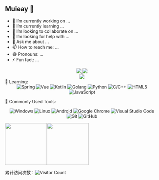 ## Muieay 👋
- 🔭 I’m currently working on ...
- 🌱 I’m currently learning ...
- 👯 I’m looking to collaborate on ...
- 🤔 I’m looking for help with ...
- 💬 Ask me about ...
- 📫 How to reach me: ...
- 😄 Pronouns: ...
- ⚡ Fun fact: ...


<!-- Dynamic Quotes -->
<div align="center">
    <a href="https://quotes-github-readme.vercel.app/api?type=horizontal&theme=default#gh-light-mode-only">
        <img src="https://quotes-github-readme.vercel.app/api?type=horizontal&theme=default">
    </a>
    <a href="https://quotes-github-readme.vercel.app/api?type=horizontal&theme=default#gh-dark-mode-only">
        <img src="https://quotes-github-readme.vercel.app/api?type=horizontal&theme=dark">
    </a>
</div>

<!-- 动态打字效果 -->
<div align="center">
  <img src="https://readme-typing-svg.herokuapp.com/?lines=Hello%2C%20World!;You%20Complete%20Me!&center=true&size=27&font=consolas">
</div>
<!-- 语言技术标签 -->
💪 Learning: 
<div align="center">
  <img alt="Spring" src="https://img.shields.io/badge/-Spring-DAE8FC?style=plastic&logo=Spring">
  <img alt="Vue" src="https://img.shields.io/badge/-Vue-DAE8FC?style=plastic&logo=Vue.js">
  <img alt="Kotlin" src="https://img.shields.io/badge/-Kotlin-DAE8FC?style=plastic&logo=Kotlin">
  <img alt="Golang" src="https://img.shields.io/badge/-Golang-DAE8FC?style=plastic&logo=Go">
  <img alt="Python" src="https://img.shields.io/badge/-Python-DAE8FC?style=plastic&logo=Python">
  <img alt="C/C++" src="https://img.shields.io/badge/-C/C++-DAE8FC?style=plastic&logo=C">
  <img alt="HTML5" src="https://img.shields.io/badge/-HTML5-DAE8FC?style=plastic&logo=HTML5">
  <img alt="JavaScript" src="https://img.shields.io/badge/-JavaScript-DAE8FC?style=plastic&logo=JavaScript">
  <br>
</div>


🧰 Commonly Used Tools:
<div align="center">
  <img alt="Windows" src="https://img.shields.io/badge/Windows-0078D6?style=flat-square&logo=windows&logoColor=white">
  <img alt="Linux" src="https://img.shields.io/badge/Linux-FCC624?style=style=flat-square&logo=linux&logoColor=black">
  <img alt="Android" src="https://img.shields.io/badge/Android-3DDC84?style=flat-square&logo=android&logoColor=white">
  <img alt="Google Chrome" src="https://img.shields.io/badge/Chrome-4285F4?style=flat-square&logo=GoogleChrome&logoColor=white">
  <img alt="Visual Studio Code" src="https://img.shields.io/badge/-Visual%20Studio%20Code-007ACC?style=flat-square&logo=Visual%20Studio%20Code&logoColor=fff">
  <img alt="Git" src="https://img.shields.io/badge/-Git-FCC624?style=flat-square&logo=git">
  <img alt="GitHub" src="https://img.shields.io/badge/-GitHub-pink?style=flat-square&logo=github">
</div>


<img align="" height="137px" src="https://github-readme-stats.vercel.app/api?username=muieay&hide_title=true&hide_border=true&show_icons=true&include_all_commits=true&line_height=21&bg_color=0,EC6C6C,FFD479,FFFC79,73FA79&theme=graywhite&locale=cn" /><img align="" height="137px" src="https://github-readme-stats.vercel.app/api/top-langs/?username=muieay&hide_title=true&hide_border=true&layout=compact&bg_color=0,73FA79,73FDFF,D783FF&theme=graywhite&locale=cn" />


累计访问次数：![Visitor Count](https://profile-counter.glitch.me/Muieay/count.svg)

